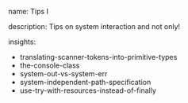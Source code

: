 name: Tips I

description: Tips on system interaction and not only!

insights:
  - translating-scanner-tokens-into-primitive-types
  - the-console-class
  - system-out-vs-system-err
  - system-independent-path-specification
  - use-try-with-resources-instead-of-finally
